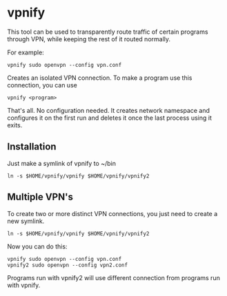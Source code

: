 vpnify
==

This tool can be used to transparently route traffic of certain programs through VPN, while keeping the rest of it routed normally.

For example:

    vpnify sudo openvpn --config vpn.conf

Creates an isolated VPN connection. To make a program use this connection, you can use

    vpnify <program>

That's all. No configuration needed. It creates network namespace and configures it on the first run and deletes it once the last process using it exits.

Installation
--

Just make a symlink of vpnify to ~/bin

    ln -s $HOME/vpnify/vpnify $HOME/vpnify/vpnify2

Multiple VPN's
--
To create two or more distinct VPN connections, you just need to create a new symlink.

    ln -s $HOME/vpnify/vpnify $HOME/vpnify/vpnify2

Now you can do this:

    vpnify sudo openvpn --config vpn.conf
    vpnify2 sudo openvpn --config vpn2.conf

Programs run with vpnify2 will use different connection from programs run with vpnify.
